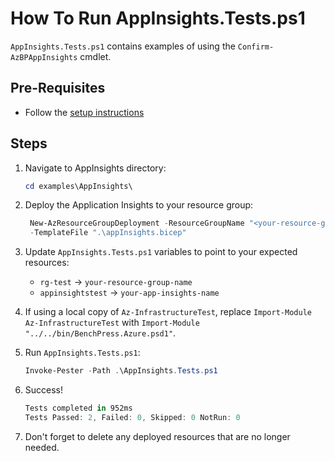 # How To Run AppInsights.Tests.ps1

`AppInsights.Tests.ps1` contains examples of using the `Confirm-AzBPAppInsights` cmdlet.

## Pre-Requisites

- Follow the [setup instructions](../README.md)

## Steps

1. Navigate to AppInsights directory:

   ```Powershell
   cd examples\AppInsights\
   ```

1. Deploy the Application Insights to your resource group:

   ```Powershell
    New-AzResourceGroupDeployment -ResourceGroupName "<your-resource-group-name>"`
    -TemplateFile ".\appInsights.bicep"
   ```

1. Update `AppInsights.Tests.ps1` variables to point to your expected resources:

   - `rg-test` -> `your-resource-group-name`
   - `appinsightstest` -> `your-app-insights-name`

1. If using a local copy of `Az-InfrastructureTest`, replace `Import-Module Az-InfrastructureTest` with
`Import-Module "../../bin/BenchPress.Azure.psd1"`.

1. Run `AppInsights.Tests.ps1`:

   ```Powershell
   Invoke-Pester -Path .\AppInsights.Tests.ps1
   ```

1. Success!

   ```Powershell
   Tests completed in 952ms
   Tests Passed: 2, Failed: 0, Skipped: 0 NotRun: 0
   ```

1. Don't forget to delete any deployed resources that are no longer needed.
